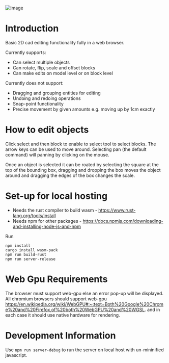 ![image](https://github.com/user-attachments/assets/953a28d0-7d6e-44d3-95b3-62b93d5b23db)

# Introduction

Basic 2D cad editing functionality fully in a web browser.

Currently supports:

- Can select multiple objects
- Can rotate, flip, scale and offset blocks
- Can make edits on model level or on block level

Currently does not support:

- Dragging and grouping entities for editing
- Undoing and redoing operations
- Snap-point functionality
- Precise movement by given amounts e.g. moving up by 1cm exactly

# How to edit objects

Click select and then block to enable to select tool to select blocks. The arrow keys can be used to move around. Selecting pan (the default command) will panning by clicking on the mouse.

Once an object is selected it can be roated by selecting the square at the top of the bounding box, dragging and dropping the box moves the object around and dragging the edges of the box changes the scale.

# Set-up for local hosting

- Needs the rust compiler to build wasm - https://www.rust-lang.org/tools/install
- Needs npm for other packages - https://docs.npmjs.com/downloading-and-installing-node-js-and-npm

Run
```
npm install
cargo install wasm-pack
npm run build-rust
npm run server-release
```

# Web Gpu Requirements

The browser must support web-gpu else an error pop-up will be displayed. All chromium browsers should support web-gpu https://en.wikipedia.org/wiki/WebGPU#:~:text=Both%20Google%20Chrome%20and%20Firefox,of%20both%20WebGPU%20and%20WGSL. and in each case it should use native hardware for rendering.

# Development Information

Use `npm run server-debug` to run the server on local host with un-mininified javascript.
